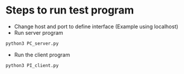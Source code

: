 # Steps to run test program
- Change host and port to define interface (Example using localhost)
- Run server program

```bash
python3 PC_server.py
```

- Run the client program

```bash
python3 PI_client.py
```